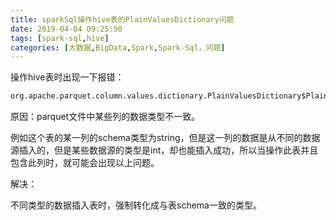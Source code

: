 ```yaml
---
title: sparkSql操作hive表的PlainValuesDictionary问题
date: 2019-04-04 09:25:50
tags: [spark-sql,hive]
categories: [大数据,BigData,Spark,Spark-Sql，问题]
---
```


操作hive表时出现一下报错：

```python
org.apache.parquet.column.values.dictionary.PlainValuesDictionary$PlainIntegerDictionary
```

原因：parquet文件中某些列的数据类型不一致。

例如这个表的某一列的schema类型为string，但是这一列的数据是从不同的数据源插入的，但是某些数据源的类型是int，却也能插入成功，所以当操作此表并且包含此列时，就可能会出现以上问题。

解决：

不同类型的数据插入表时，强制转化成与表schema一致的类型。